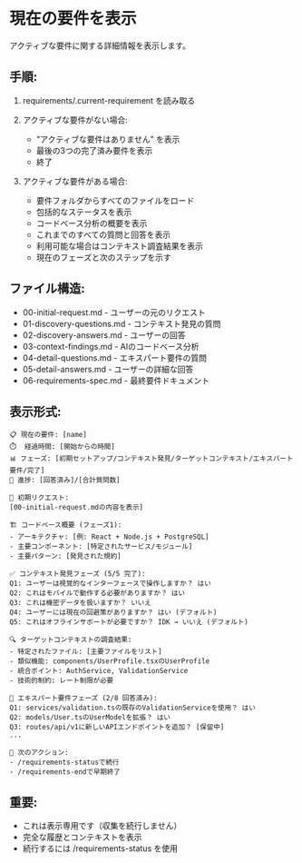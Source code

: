 # 現在の要件を表示

アクティブな要件に関する詳細情報を表示します。

## 手順:

1. requirements/.current-requirement を読み取る
2. アクティブな要件がない場合:
   - "アクティブな要件はありません" を表示
   - 最後の3つの完了済み要件を表示
   - 終了

3. アクティブな要件がある場合:
   - 要件フォルダからすべてのファイルをロード
   - 包括的なステータスを表示
   - コードベース分析の概要を表示
   - これまでのすべての質問と回答を表示
   - 利用可能な場合はコンテキスト調査結果を表示
   - 現在のフェーズと次のステップを示す

## ファイル構造:
- 00-initial-request.md - ユーザーの元のリクエスト
- 01-discovery-questions.md - コンテキスト発見の質問
- 02-discovery-answers.md - ユーザーの回答
- 03-context-findings.md - AIのコードベース分析
- 04-detail-questions.md - エキスパート要件の質問
- 05-detail-answers.md - ユーザーの詳細な回答
- 06-requirements-spec.md - 最終要件ドキュメント

## 表示形式:
```
📋 現在の要件: [name]
⏱️  経過時間: [開始からの時間]
📊 フェーズ: [初期セットアップ/コンテキスト発見/ターゲットコンテキスト/エキスパート要件/完了]
🎯 進捗: [回答済み]/[合計質問数]

📄 初期リクエスト:
[00-initial-request.mdの内容を表示]

🏗️ コードベース概要 (フェーズ1):
- アーキテクチャ: [例: React + Node.js + PostgreSQL]
- 主要コンポーネント: [特定されたサービス/モジュール]
- 主要パターン: [発見された規約]

✅ コンテキスト発見フェーズ (5/5 完了):
Q1: ユーザーは視覚的なインターフェースで操作しますか？ はい
Q2: これはモバイルで動作する必要がありますか？ はい
Q3: これは機密データを扱いますか？ いいえ
Q4: ユーザーには現在の回避策がありますか？ はい (デフォルト)
Q5: これはオフラインサポートが必要ですか？ IDK → いいえ (デフォルト)

🔍 ターゲットコンテキストの調査結果:
- 特定されたファイル: [主要ファイルをリスト]
- 類似機能: components/UserProfile.tsxのUserProfile
- 統合ポイント: AuthService, ValidationService
- 技術的制約: レート制限が必要

🎯 エキスパート要件フェーズ (2/8 回答済み):
Q1: services/validation.tsの既存のValidationServiceを使用？ はい
Q2: models/User.tsのUserModelを拡張？ はい
Q3: routes/api/v1に新しいAPIエンドポイントを追加？ [保留中]
...

📝 次のアクション:
- /requirements-statusで続行
- /requirements-endで早期終了
```

## 重要:
- これは表示専用です（収集を続行しません）
- 完全な履歴とコンテキストを表示
- 続行するには /requirements-status を使用